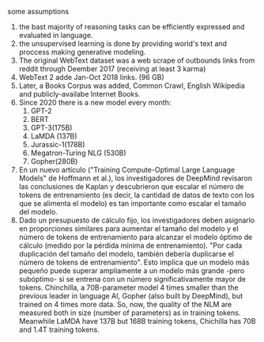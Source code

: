 
some assumptions
1. the bast majority of reasoning tasks can be efficiently expressed and evaluated in language.
2. the unsupervised learning is done by providing world's text and proccess making generative modeling.
3. The original WebText dataset was a web scrape of outbounds links from reddit through Deember 2017 (receiving at least 3 karma)
4. WebText 2 adde Jan-Oct 2018 links. (96 GB)
5. Later, a Books Corpus was added, Common Crawl, English Wikipedia and publicly-availabe Internet Books.
6. Since 2020 there is a new model every month:
	1. GPT-2
	2. BERT
	3. GPT-3(175B)
	4. LaMDA (137B)
	5. Jurassic-1(178B)
	6. Megatron-Turing NLG (530B)
	7. Gopher(280B)
7. En un nuevo artículo ("Training Compute-Optimal Large Language Models" de Hoffmann et al.), los investigadores de DeepMind revisaron las conclusiones de Kaplan y descubrieron que escalar el número de tokens de entrenamiento (es decir, la cantidad de datos de texto con los que se alimenta el modelo) es tan importante como escalar el tamaño del modelo.
8. Dado un presupuesto de cálculo fijo, los investigadores deben asignarlo en proporciones similares para aumentar el tamaño del modelo y el número de tokens de entrenamiento para alcanzar el modelo óptimo de cálculo (medido por la pérdida mínima de entrenamiento). "Por cada duplicación del tamaño del modelo, también debería duplicarse el número de tokens de entrenamiento". Esto implica que un modelo más pequeño puede superar ampliamente a un modelo más grande -pero subóptimo- si se entrena con un número significativamente mayor de tokens.
Chinchilla, a 70B-parameter model 4 times smaller than the previous leader in language AI, Gopher (also built by DeepMind), but trained on 4 times more data.
So, now, the quality of the NLM are measured both in size (number of parameters) as in training tokens. 
Meanwhile LaMDA have 137B but 168B training tokens, Chichilla has 70B and 1.4T training tokens.